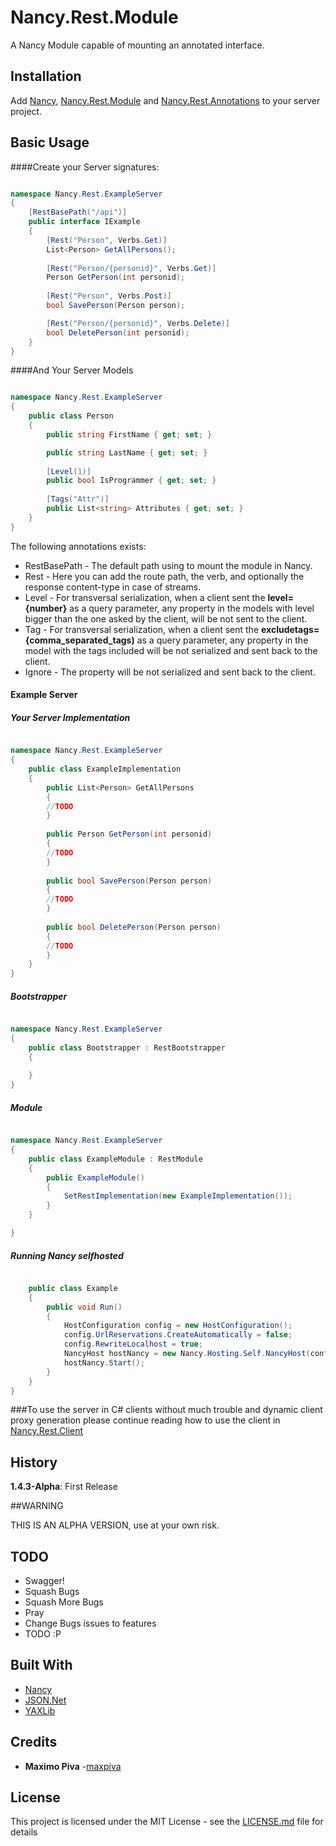 # Nancy.Rest.Module

A Nancy Module capable of mounting an annotated interface.

## Installation

Add [Nancy](http://nancyfx.org), [Nancy.Rest.Module](https://github.com/maxpiva/Nancy.Rest.Module) and [Nancy.Rest.Annotations](https://github.com/maxpiva/Nancy.Rest.Annotations) to your server project.

## Basic Usage

####Create your Server signatures:


```csharp

namespace Nancy.Rest.ExampleServer
{
    [RestBasePath("/api")]
    public interface IExample
    {
        [Rest("Person", Verbs.Get)]
        List<Person> GetAllPersons();
        
        [Rest("Person/{personid}", Verbs.Get)]
        Person GetPerson(int personid);
        
        [Rest("Person", Verbs.Post)]
        bool SavePerson(Person person);

        [Rest("Person/{personid}", Verbs.Delete)]
        bool DeletePerson(int personid);
    }
}
```

####And Your Server Models

```csharp

namespace Nancy.Rest.ExampleServer
{    
    public class Person
    {
        public string FirstName { get; set; }

        public string LastName { get; set; }
        
        [Level(1)]
        public bool IsProgrammer { get; set; }
        
        [Tags("Attr")]
        public List<string> Attributes { get; set; }
    }
}

```

The following annotations exists:

* RestBasePath - The default path using to mount the module in Nancy.
* Rest - Here you can add the route path, the verb, and optionally the response content-type in case of streams.
* Level - For transversal serialization, when a client sent the **level={number}** as a query parameter, any property in the models with level bigger than the one asked by the client, will be not sent to the client.
* Tag - For transversal serialization, when a client sent the **excludetags={comma_separated_tags)** as a query parameter, any property in the model with the tags included will be not serialized and sent back to the client.
* Ignore - The property will be not serialized and sent back to the client.



#### Example Server

##### Your Server Implementation

```csharp

namespace Nancy.Rest.ExampleServer
{
    public class ExampleImplementation
    {
        public List<Person> GetAllPersons
        {
        //TODO        
        }
        
        public Person GetPerson(int personid)
        {
        //TODO                
        }
        
        public bool SavePerson(Person person)
        {
        //TODO
        }
        
        public bool DeletePerson(Person person)
        {
        //TODO
        }
    }
}
```

##### Bootstrapper

```csharp

namespace Nancy.Rest.ExampleServer
{
    public class Bootstrapper : RestBootstrapper
    {
    
    }
}   

```

##### Module 

```csharp

namespace Nancy.Rest.ExampleServer
{   
    public class ExampleModule : RestModule
    {
        public ExampleModule()
        {
            SetRestImplementation(new ExampleImplementation());
        }
    }

}
```

##### Running Nancy selfhosted

```csharp

    public class Example
    {
        public void Run()
        {
            HostConfiguration config = new HostConfiguration();
            config.UrlReservations.CreateAutomatically = false;
            config.RewriteLocalhost = true;
            NancyHost hostNancy = new Nancy.Hosting.Self.NancyHost(config, new Uri("http://localhost"));
            hostNancy.Start();
        }
    }
}

```



###To use the server in C# clients without much trouble and dynamic client proxy generation please continue reading how to use the client in [Nancy.Rest.Client](https://github.com/maxpiva/Nancy.Rest.Client)


## History

**1.4.3-Alpha**: First Release

##WARNING

THIS IS AN ALPHA VERSION, use at your own risk.

## TODO

* Swagger!
* Squash Bugs
* Squash More Bugs
* Pray
* Change Bugs issues to features
* TODO :P

## Built With

* [Nancy](http://nancyfx.org)
* [JSON.Net](newtonsoft.com/json/) 
* [YAXLib](https://github.com/sinairv/YAXLib)

## Credits

* **Maximo Piva** -[maxpiva](https://github.com/maxpiva)

## License

This project is licensed under the MIT License - see the [LICENSE.md](LICENSE.md) file for details


